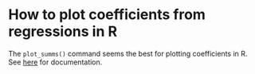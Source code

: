 # How to plot coefficients from regressions in R # 

The `plot_summs()` command seems the best for plotting coefficients in R. See [here](https://jtools.jacob-long.com/reference/plot_summs.html) for documentation.
